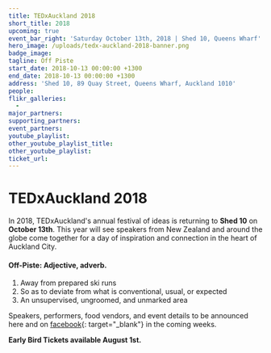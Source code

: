 ```yaml
---
title: TEDxAuckland 2018
short_title: 2018
upcoming: true
event_bar_right: 'Saturday October 13th, 2018 | Shed 10, Queens Wharf'
hero_image: /uploads/tedx-auckland-2018-banner.png
badge_image:
tagline: Off Piste
start_date: 2018-10-13 00:00:00 +1300
end_date: 2018-10-13 00:00:00 +1300
address: 'Shed 10, 89 Quay Street, Queens Wharf, Auckland 1010'
people:
flikr_galleries:
  -
major_partners:
supporting_partners:
event_partners:
youtube_playlist:
other_youtube_playlist_title:
other_youtube_playlist:
ticket_url:
---
```


# TEDxAuckland 2018

In 2018, TEDxAuckland's annual festival of ideas is returning to **Shed 10** on **October 13th**. This year will see speakers from New Zealand and around the globe come together for a day of inspiration and connection in the heart of Auckland City.

#### Off-Piste: Adjective, adverb.

1. Away from prepared ski runs
2. So as to deviate from what is conventional, usual, or expected
3. An unsupervised, ungroomed, and unmarked area

Speakers, performers, food vendors, and event details to be announced here and on [facebook](https://www.facebook.com/events/629283860774532){: target="_blank"} in the coming weeks.

**Early Bird Tickets available August 1st.**